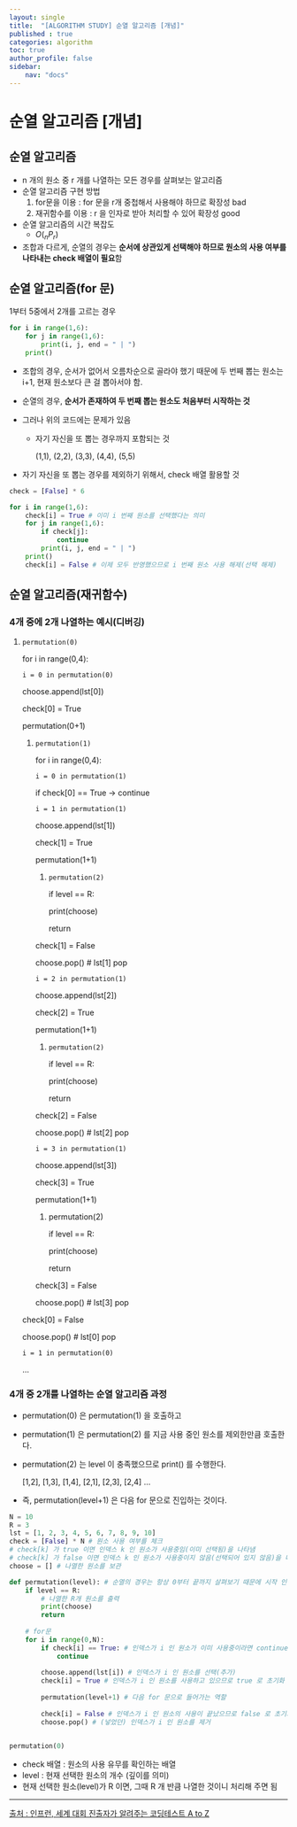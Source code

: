 ```yaml
---
layout: single
title:  "[ALGORITHM STUDY] 순열 알고리즘 [개념]"
published : true
categories: algorithm
toc: true
author_profile: false
sidebar:
    nav: "docs"
---
```


# 순열 알고리즘 [개념]

## 순열 알고리즘

- n 개의 원소 중 r 개를 나열하는 모든 경우를 살펴보는 알고리즘
- 순열 알고리즘 구현 방법
    1. for문을 이용 : for 문을 r개 중첩해서 사용해야 하므로 확장성 bad
    2. 재귀함수를 이용 : r 을 인자로 받아 처리할 수 있어 확장성 good
- 순열 알고리즘의 시간 복잡도
    - $O(_nP_r)$
- 조합과 다르게, 순열의 경우는 **순서에 상관있게 선택해야 하므로 원소의 사용 여부를 나타내는 check 배열이 필요**함

## 순열 알고리즘(for 문)

1부터 5중에서 2개를 고르는 경우

```python
for i in range(1,6):
    for j in range(1,6):
        print(i, j, end = " | ")
    print()
```

- 조합의 경우, 순서가 없어서 오름차순으로 골라야 했기 때문에 두 번째 뽑는 원소는 i+1, 현재 원소보다 큰 걸 뽑아서야 함.
- 순열의 경우, **순서가 존재하여 두 번째 뽑는 원소도 처음부터 시작하는 것**
- 그러나 위의 코드에는 문제가 있음
    - 자기 자신을 또 뽑는 경우까지 포함되는 것
      
        (1,1), (2,2), (3,3), (4,4), (5,5)
    
- 자기 자신을 또 뽑는 경우를 제외하기 위해서, check 배열 활용할 것

```python
check = [False] * 6

for i in range(1,6):
    check[i] = True # 이미 i 번째 원소를 선택했다는 의미
    for j in range(1,6):
        if check[j]:
            continue
        print(i, j, end = " | ")
    print()
    check[i] = False # 이제 모두 반영했으므로 i 번째 원소 사용 해제(선택 해제)
```

## 순열 알고리즘(재귀함수)

### 4개 중에 2개 나열하는 예시(디버깅)

1. `permutation(0)`
   
    for i in range(0,4):
    
    `i = 0 in permutation(0)`
    
    choose.append(lst[0])
    
    check[0] = True
    
    permutation(0+1)
    
    1. `permutation(1)`
       
        for i in range(0,4):
        
        `i = 0 in permutation(1)`
        
        if check[0] == True → continue
        
        `i = 1 in permutation(1)`
        
        choose.append(lst[1])
        
        check[1] = True
        
        permutation(1+1)
        
        1. `permutation(2)`
           
            if level == R:
            
            print(choose)
            
            return
            
        
        check[1] = False
        
        choose.pop() # lst[1] pop
        
        `i = 2 in permutation(1)`
        
        choose.append(lst[2])
        
        check[2] = True
        
        permutation(1+1)
        
        1. `permutation(2)`
           
            if level == R:
            
            print(choose)
            
            return
            
        
        check[2] = False
        
        choose.pop() # lst[2] pop
        
        `i = 3 in permutation(1)`
        
        choose.append(lst[3])
        
        check[3] = True
        
        permutation(1+1)
        
        1. permutation(2)
           
            if level == R:
            
            print(choose)
            
            return
            
        
        check[3] = False
        
        choose.pop() # lst[3] pop
        
    
    check[0] = False
    
    choose.pop() # lst[0] pop
    
    `i = 1 in permutation(0)`
    
    …
    

### 4개 중 2개를 나열하는 순열 알고리즘 과정

- permutation(0) 은 permutation(1) 을 호출하고
- permutation(1) 은 permutation(2) 를 지금 사용 중인 원소를 제외한만큼 호출한다.
- permutation(2) 는 level 이 충족했으므로 print() 를 수행한다.
  
    [1,2], [1,3], [1,4], [2,1], [2,3], [2,4] …
    
- 즉, permutation(level+1) 은 다음 for 문으로 진입하는 것이다.

```python
N = 10
R = 3
lst = [1, 2, 3, 4, 5, 6, 7, 8, 9, 10]
check = [False] * N # 원소 사용 여부를 체크
# check[k] 가 true 이면 인덱스 k 인 원소가 사용중임(이미 선택됨)을 나타냄
# check[k] 가 false 이면 인덱스 k 인 원소가 사용중이지 않음(선택되어 있지 않음)을 나타냄
choose = [] # 나열한 원소를 보관

def permutation(level): # 순열의 경우는 항상 0부터 끝까지 살펴보기 때문에 시작 인덱스 필요 없음
    if level == R:
        # 나열한 R개 원소를 출력
        print(choose)
        return
    
    # for문
    for i in range(0,N):
        if check[i] == True: # 인덱스가 i 인 원소가 이미 사용중이라면 continue
            continue
        
        choose.append(lst[i]) # 인덱스가 i 인 원소를 선택(추가)
        check[i] = True # 인덱스가 i 인 원소를 사용하고 있으므로 true 로 초기화
        
        permutation(level+1) # 다음 for 문으로 들어가는 역할
        
        check[i] = False # 인덱스가 i 인 원소의 사용이 끝났으므로 false 로 초기화
        choose.pop() # (넣었던) 인덱스가 i 인 원소를 제거
        

permutation(0)
```

- check 배열 : 원소의 사용 유무를 확인하는 배열
- level : 현재 선택한 원소의 개수 (깊이를 의미)
- 현재 선택한 원소(level)가 R 이면, 그때 R 개 반큼 나열한 것이니 처리해 주면 됨

---

[출처 : 인프런, 세계 대회 진출자가 알려주는 코딩테스트 A to Z](https://www.inflearn.com/course/%EC%84%B8%EA%B3%84%EB%8C%80%ED%9A%8C-%EC%BD%94%EB%94%A9%ED%85%8C%EC%8A%A4%ED%8A%B8-%ED%8C%8C%EC%9D%B4%EC%8D%AC)